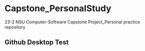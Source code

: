 # Capstone_PersonalStudy
23-2 NSU Computer-Software Capstone Project_Personal practice repository
## Github Desktop Test
<!-- git test 입니다. -->